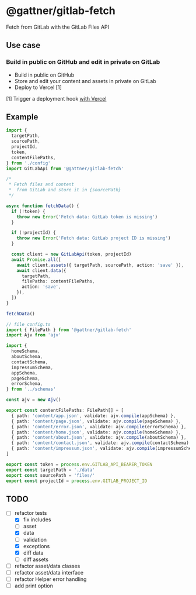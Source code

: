 # @gattner/gitlab-fetch

Fetch from GitLab with the GitLab Files API

## Use case

### Build in public on GitHub and edit in private on GitLab

* Build in public on GitHub
* Store and edit your content and assets in private on GitLab
* Deploy to Vercel [1]

[1] Trigger a deployment hook [with Vercel](https://vercel.com/docs/concepts/git/deploy-hooks)

## Example

```ts
import {
  targetPath,
  sourcePath,
  projectId,
  token,
  contentFilePaths,
} from './config'
import GitLabApi from '@gattner/gitlab-fetch'

/*
 * Fetch files and content
 *  from GitLab and store it in {sourcePath}
 */

async function fetchData() {
  if (!token) {
    throw new Error('Fetch data: GitLab token is missing')
  }

  if (!projectId) {
    throw new Error('Fetch data: GitLab project ID is missing')
  }

  const client = new GitLabApi(token, projectId)
  await Promise.all([
    await client.assets({ targetPath, sourcePath, action: 'save' }),
    await client.data({
      targetPath,
      filePaths: contentFilePaths,
      action: 'save',
    }),
  ])
}

fetchData()
```

```ts
// file config.ts
import { FilePath } from '@gattner/gitlab-fetch'
import Ajv from 'ajv'

import {
  homeSchema,
  aboutSchema,
  contactSchema,
  impressumSchema,
  appSchema,
  pageSchema,
  errorSchema,
} from '../schemas'

const ajv = new Ajv()

export const contentFilePaths: FilePath[] = [
  { path: 'content/app.json', validate: ajv.compile(appSchema) },
  { path: 'content/page.json', validate: ajv.compile(pageSchema) },
  { path: 'content/error.json', validate: ajv.compile(errorSchema) },
  { path: 'content/home.json', validate: ajv.compile(homeSchema) },
  { path: 'content/about.json', validate: ajv.compile(aboutSchema) },
  { path: 'content/contact.json', validate: ajv.compile(contactSchema) },
  { path: 'content/impressum.json', validate: ajv.compile(impressumSchema) },
]

export const token = process.env.GITLAB_API_BEARER_TOKEN
export const targetPath = './data'
export const sourcePath = 'files/'
export const projectId = process.env.GITLAB_PROJECT_ID

```

## TODO

* [ ] refactor tests
  * [x] fix includes
  * [ ] asset
  * [x] data
  * [ ] validation
  * [x] exceptions
  * [x] diff data
  * [ ] diff assets
* [ ] refactor asset/data classes
* [ ] refactor asset/data interface
* [ ] refactor Helper error handling
* [ ] add print option
